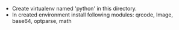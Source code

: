 - Create virtualenv named 'python' in this directory.
- In created environment install following modules: qrcode, Image, base64, optparse, math
  
